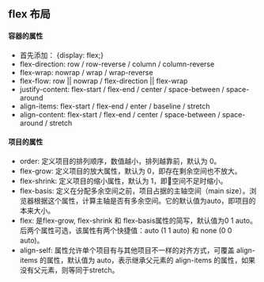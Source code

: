## flex 布局

#### 容器的属性

- 首先添加： {display: flex;}
- flex-direction: row / row-reverse / column / column-reverse
- flex-wrap: nowrap / wrap / wrap-reverse
- flex-flow: row || nowrap / flex-direction || flex-wrap
- justify-content: flex-start / flex-end / center / space-between / space-around
- align-items: flex-start / flex-end / enter / baseline / stretch
- align-content: flex-start / flex-end / center / space-between / space-around / stretch

#### 项目的属性

- order: 定义项目的排列顺序，数值越小，排列越靠前，默认为 0。
- flex-grow: 定义项目的放大属性，默认为 0，即存在剩余空间也不放大。
- flex-shrink: 定义项目的缩小属性，默认为 1，即空间不足时缩小。
- flex-basis: 定义在分配多余空间之前，项目占据的主轴空间（main size）。浏览器根据这个属性，计算主轴是否有多余空间。它的默认值为auto，即项目的本来大小。
- flex: 是flex-grow, flex-shrink 和 flex-basis属性的简写，默认值为0 1 auto。后两个属性可选，该属性有两个快捷值：auto (1 1 auto) 和 none (0 0 auto)。
- align-self: 属性允许单个项目有与其他项目不一样的对齐方式，可覆盖 align-items 的属性，默认值为 auto，表示继承父元素的 align-items 的属性，如果没有父元素，则等同于stretch。
